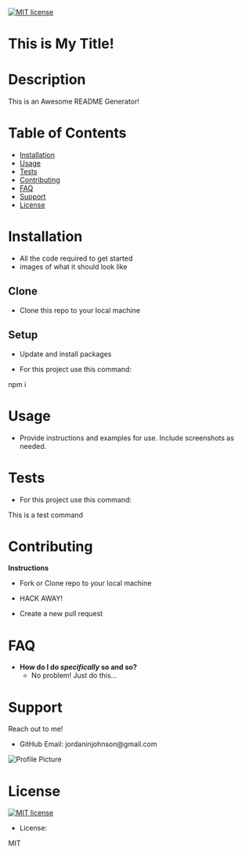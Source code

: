 <p><a href="https://lbesson.mit-license.org/"><img src="https://img.shields.io/badge/License-MIT-blue.svg" alt="MIT license"></a></p>

<h1>This is My Title!</h1>

<h1>Description</h1>

This is an Awesome README Generator!
<h1>Table of Contents</h1>

<ul>
<li><a href="#installation">Installation</a></li>
<li><a href="#usage">Usage</a></li>
<li><a href="#tests">Tests</a></li>
<li><a href="#contributing">Contributing</a></li>
<li><a href="#FAQ">FAQ</a></li>
<li><a href="#support">Support</a></li>
<li><a href="#license">License</a></li>
</ul>

<h1>Installation</h1>

<ul>
<li>All the code required to get started</li>
<li>images of what it should look like</li>
</ul>
<h2>Clone</h2>
<ul>
<li>Clone this repo to your local machine</li>
</ul>
<h2>Setup</h2>
<ul>
<li>Update and install packages</li>
</ul>

<ul>
<li>For this project use this command:</li>
</ul>
npm i
<h1>Usage</h1>

* Provide instructions and examples for use. Include screenshots as needed.
<h1>Tests</h1>

<ul>
<li>For this project use this command:</li>
</ul>
This is a test command
<h1>Contributing</h1>

<p><strong>Instructions</strong></p>
<ul>
<li>
<p>Fork or Clone repo to your local machine</p>
</li>
<li>
<p>HACK AWAY!</p>
</li>
<li>
<p>Create a new pull request</p>
</li>
</ul>

<h1>FAQ</h1>

<ul>
<li><strong>How do I do <em>specifically</em> so and so?</strong>
<ul>
<li>No problem! Just do this...</li>
</ul>
</li>
</ul>

<h1>Support</h1>

Reach out to me! 
<ul>
<li>GitHub Email: jordaninjohnson@gmail.com</li>
</ul>

<p><img src="https://avatars1.githubusercontent.com/u/59855054?v=4&amp;s=200" alt="Profile Picture"></p>

<h1>License</h1>

<p><a href="https://lbesson.mit-license.org/"><img src="https://img.shields.io/badge/License-MIT-blue.svg" alt="MIT license"></a></p>

<ul>
<li>License:</li>
</ul>

MIT
